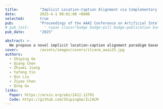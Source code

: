 ```yaml
---
title:          "Implicit Location-Caption Alignment via Complementary Masking for Weakly-Supervised Dense Video Captioning"
date:           2025-4-1 00:01:00 +0800
selected:       true
pub:            "Proceedings of the AAAI Conference on Artificial Intelligence (AAAI Oral, CCF-A)"
# pub_last:       ' <span class="badge badge-pill badge-publication badge-success">Oral</span>'
pub_date:       "2025"

abstract: >-
  We propose a novel implicit location-caption alignment paradigm based on complementary masking, which addresses the problem of unavailable supervision on event localization in the WSDVC task.
cover:          /assets/images/covers/ilcacm_aaai25.jpg
authors:
  - Shiping Ge
  - Qiang Chen
  - Zhiwei Jiang
  - Yafeng Yin
  - Qin Liu
  - Ziyao Chen
  - Qing Gu
links:
  Paper: https://arxiv.org/abs/2412.12791
  Code: https://github.com/ShipingGe/ILCACM
---
```


